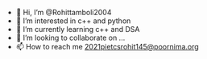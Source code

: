 - 👋 Hi, I’m @Rohittamboli2004
- 👀 I’m interested in c++ and python
- 🌱 I’m currently learning c++ and DSA
- 💞️ I’m looking to collaborate on ...
- 📫 How to reach me 2021pietcsrohit145@poornima.org

<!---
Rohittamboli2004/Rohittamboli2004 is a ✨ special ✨ repository because its `README.md` (this file) appears on your GitHub profile.
You can click the Preview link to take a look at your changes.
--->
